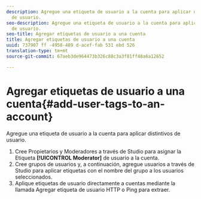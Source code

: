 ```yaml
---
description: Agregue una etiqueta de usuario a la cuenta para aplicar distintivos
  de usuario.
seo-description: Agregue una etiqueta de usuario a la cuenta para aplicar distintivos
  de usuario.
seo-title: Agregar etiquetas de usuario a una cuenta
title: Agregar etiquetas de usuario a una cuenta
uuid: 737907 ff -4958-489 d-acef-fab 531 ebd 526
translation-type: tm+mt
source-git-commit: 67aeb3de964473b326c88c3a3f81ff48a6a12652

---
```



# Agregar etiquetas de usuario a una cuenta{#add-user-tags-to-an-account}

Agregue una etiqueta de usuario a la cuenta para aplicar distintivos de usuario.

1. Cree Propietarios y Moderadores a través de Studio para asignar la Etiqueta **[!UICONTROL Moderator]** de usuario a la cuenta.
1. Cree grupos de usuarios y, a continuación, agregue usuarios a través de Studio para aplicar etiquetas con el nombre del grupo a los usuarios seleccionados.
1. Aplique etiquetas de usuario directamente a cuentas mediante la llamada Agregar etiqueta de usuario HTTP o Ping para extraer.

